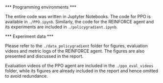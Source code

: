 *** Programming environments ***

The entire code was written in Juptyter Notebooks.
The code for PPO is available in ```./PPO.ipynb```. 
Similarly, the code for the REINFORCE agent and its experiments are included in ```./policygradient.ipynb```.

*** Experiment data ***

Please refer to the ```./data_policygradient``` folder for figures, evaluation videos and metric logs of the REINFORCE agent. The figures are also presented and discussed in the report.

Evaluation videos of the PPO agent are included in the ```./ppo_eval_videos``` folder, while its figures are already included in the report and hence omitted to avoid redundance.
